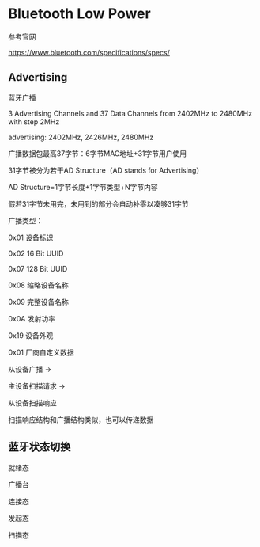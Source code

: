 # Bluetooth Low Power

参考官网

https://www.bluetooth.com/specifications/specs/

## Advertising

蓝牙广播

3 Advertising Channels and 37 Data Channels from 2402MHz to 2480MHz with step 2MHz

advertising: 2402MHz, 2426MHz, 2480MHz

广播数据包最高37字节：6字节MAC地址+31字节用户使用

31字节被分为若干AD Structure（AD stands for Advertising）

AD Structure=1字节长度+1字节类型+N字节内容

假若31字节未用完，未用到的部分会自动补零以凑够31字节

广播类型：

0x01 设备标识

0x02 16 Bit UUID

0x07 128 Bit UUID

0x08 缩略设备名称

0x09 完整设备名称

0x0A 发射功率

0x19 设备外观

0x01 厂商自定义数据

从设备广播 ->

主设备扫描请求 ->

从设备扫描响应

扫描响应结构和广播结构类似，也可以传递数据

## 蓝牙状态切换

就绪态

广播台

连接态

发起态

扫描态